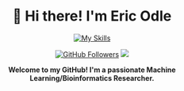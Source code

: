 <h1 align="center">👋 Hi there! I'm Eric Odle</h1>
<p align="center">
  <a href="https://skillicons.dev">
    <img src="https://skillicons.dev/icons?i=bash,linux,mint,redhat,latex,python,pytorch,sklearn,opencv,ruby,rails,js,npm,postgres,docker,git,github,notion&perline=9" alt="My Skills" />
  </a>
</p>
<p align="center">
  <a href="https://github.com/your-github-profile"><img src="https://img.shields.io/github/followers/your-github-profile?label=Follow%20Me&style=social" alt="GitHub Followers"></a>
  <a href="https://orcid.org/0000-0002-3141-042X"><img src="https://img.shields.io/badge/ORCID-0000-0002-3141-042X"></a>
</p>
<p align="center">
  <strong>Welcome to my GitHub! I'm a passionate Machine Learning/Bioinformatics Researcher.</strong>
</p>
</p>
